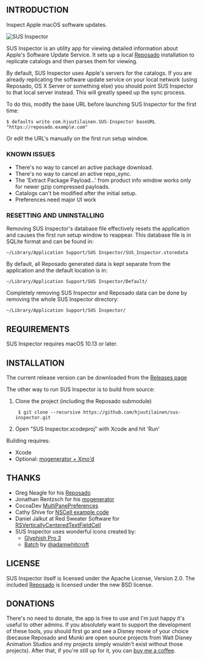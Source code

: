 ## INTRODUCTION

Inspect Apple macOS software updates.

![SUS Inspector](https://raw.githubusercontent.com/hjuutilainen/sus-inspector/master/screenshot.png)

SUS Inspector is an utility app for viewing detailed information about Apple's Software Update Service. It sets up a local [Reposado](https://github.com/wdas/reposado) installation to replicate catalogs and then parses them for viewing.

By default, SUS Inspector uses Apple's servers for the catalogs. If you are already replicating the software update service on your local network (using Reposado, OS X Server or something else) you should point SUS Inspector to that local server instead. This will greatly speed up the sync process.

To do this, modify the base URL before launching SUS Inspector for the first time:

    $ defaults write com.hjuutilainen.SUS-Inspector baseURL "https://reposado.example.com"

Or edit the URL's manually on the first run setup window.


### KNOWN ISSUES

* There's no way to cancel an active package download.
* There's no way to cancel an active repo_sync.
* The 'Extract Package Payload...' from product info window works only for newer gzip compressed payloads.
* Catalogs can't be modified after the initial setup.
* Preferences need major UI work


### RESETTING AND UNINSTALLING

Removing SUS Inspector's database file effectively resets the application and causes the first run setup window to reappear. This database file is in SQLite format and can be found in:

    ~/Library/Application Support/SUS Inspector/SUS_Inspector.storedata

By default, all Reposado generated data is kept separate from the application and the default location is in:

    ~/Library/Application Support/SUS Inspector/Default/

Completely removing SUS Inspector and Reposado data can be done by removing the whole SUS Inspector directory:

    ~/Library/Application Support/SUS Inspector/


## REQUIREMENTS

SUS Inspector requires macOS 10.13 or later.


## INSTALLATION

The current release version can be downloaded from the [Releases page](https://github.com/hjuutilainen/sus-inspector/releases)

The other way to run SUS Inspector is to build from source:

1. Clone the project (including the Reposado submodule)

        $ git clone --recursive https://github.com/hjuutilainen/sus-inspector.git

2. Open "SUS Inspector.xcodeproj" with Xcode and hit 'Run'


Building requires:

* Xcode
* Optional: [mogenerator + Xmo'd](http://github.com/rentzsch/mogenerator) 


## THANKS

* Greg Neagle for his [Reposado](https://github.com/wdas/reposado)
* Jonathan Rentzsch for his [mogenerator](http://github.com/rentzsch/mogenerator)
* CocoaDev [MultiPanePreferences](http://www.cocoadev.com/index.pl?MultiPanePreferences)
* Cathy Shive for [NSCell example code](http://katidev.com/blog/2008/02/22/styling-an-nstableview-dttah/)
* Daniel Jalkut at Red Sweater Software for [RSVerticallyCenteredTextFieldCell](http://www.red-sweater.com/blog/148/what-a-difference-a-cell-makes)
* SUS Inspector uses wonderful icons created by:
    * [Glyphish Pro 3](http://www.glyphish.com)
    * [Batch](http://adamwhitcroft.com/batch/) by [@adamwhitcroft](https://twitter.com/adamwhitcroft)


## LICENSE

SUS Inspector itself is licensed under the Apache License, Version 2.0. The included [Reposado](https://github.com/wdas/reposado) is licensed under the new BSD license.


## DONATIONS

There's no need to donate, the app is free to use and I'm just happy it's useful to other admins. If you absolutely want to support the development of these tools, you should first go and see a Disney movie of your choice (because Reposado and Munki are open source projects from Walt Disney Animation Studios and my projects simply wouldn't exist without those projects). After that, if you're still up for it, you can [buy me a coffee](https://www.buymeacoffee.com/hjuutilainen).
